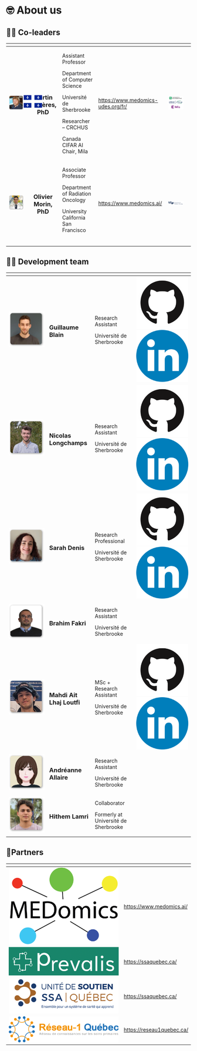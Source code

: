 # 🤓 About us

## :pilot: Co-leaders


<table data-card-size="large" data-view="cards" data-full-width="false">
    <thead>
        <tr>
            <th align="center"></th>
            <th align="center"></th>
            <th></th>
            <th data-type="content-ref"></th>
            <th align="center"></th>
            <th data-hidden data-card-cover data-type="files"></th>
        </tr>
    </thead>
    <tbody>
        <tr>
            <td align="center">
            <img src=".gitbook/assets/martin_vallieres (1).png" alt="" data-size="original">
            <img src=".gitbook/assets/Quebec.png" width="50" align="right" align="top" style="position:absolute;">
            </td>
            <td align="center"><h3><strong>Martin Vallières, PhD</strong></h3></td>
            <td>
                <p>Assistant Professor</p>
                <p>Department of Computer Science</p>
                <p>Université de Sherbrooke</p>
                <p>Researcher – CRCHUS</p>
                <p>Canada CIFAR AI Chair, Mila</p>
            </td>
            <td><a href="https://www.medomics-udes.org/fr/">https://www.medomics-udes.org/fr/</a></td>
            <td align="center"><img src=".gitbook/assets/martin_vallieres_cie.png" alt="" data-size="original"></td>
            <td></td>
        </tr>
        <tr>
            <td align="center"><img src=".gitbook/assets/olivier_morin (2).png" alt="" data-size="original"></td>
            <td align="center"><h3>Olivier Morin, PhD</h3></td>
            <td>
                <p>Associate Professor</p>
                <p>Department of Radiation Oncology</p>
                <p>University California San Francisco<br><br></p>
            </td>
            <td><a href="https://www.medomics.ai/">https://www.medomics.ai/</a></td>
            <td align="center"><img src=".gitbook/assets/olivier_morin_cie.png" alt="" data-size="original"></td>
            <td></td>
        </tr>
    </tbody>
</table>

## 👩‍💻  Development team

<table data-column-title-hidden data-view="cards" data-full-width="false">
    <thead>
        <tr>
            <th align="center"></th>
            <th></th>
            <th></th>
            <th></th>
        </tr>
    </thead>
    <tbody>
        <tr>
            <td align="center"><img src=".gitbook/assets/Guillaume_blain.png" alt="" data-size="original"></td>
            <td><h3>Guillaume Blain</h3></td>
            <td>
                <p>Research Assistant</p>
                <p>Université de Sherbrooke</p>
            </td>
            <td>
                <a href="https://github.com/Blain354?tab=repositories"><img src=".gitbook/assets/github.png" alt="" data-size="line"></a>
                <a href="https://www.linkedin.com/in/guillaume-blain-a7b9871a2/"><img src=".gitbook/assets/linkedin.png" alt="" data-size="line"></a>
            </td>
        </tr>
        <tr>
            <td align="center"><img src=".gitbook/assets/Nicolas_Longchamps.png" alt="" data-size="original"></td>
            <td><h3>Nicolas Longchamps</h3></td>
            <td>
                <p>Research Assistant</p>
                <p>Université de Sherbrooke</p>
            </td>
            <td>
                <a href="https://github.com/NicoLongfield?tab=repositories"><img src=".gitbook/assets/github.png" alt="" data-size="line"></a>
                <a href="https://www.linkedin.com/in/nicolas-longchamps-bb2023279/"><img src=".gitbook/assets/linkedin.png" alt="" data-size="line"></a>
            </td>
        </tr>
        <tr>
            <td align="center"><img src=".gitbook/assets/Sarah_Denis.png" alt="" data-size="original"></td>
            <td><h3>Sarah Denis</h3></td>
            <td>
                <p>Research Professional</p>
                <p>Université de Sherbrooke</p>
            </td>
            <td>
                <a href="https://github.com/Sari27?tab=repositories"><img src=".gitbook/assets/github.png" alt="" data-size="line"></a>
                <a href="https://www.linkedin.com/in/sarah-denis-b384b722b"><img src=".gitbook/assets/linkedin.png" alt="" data-size="line"></a>
            </td>
        </tr>
        <tr>
            <td align="center"><img src=".gitbook/assets/Brahim_Fakri (2).png" alt="" data-size="original"></td>
            <td><h3>Brahim Fakri</h3></td>
            <td>
                <p>Research Assistant</p>
                <p>Université de Sherbrooke</p>
            </td>
            <td></td>
        </tr>
        <tr>
            <td align="center"><img src=".gitbook/assets/Mahdi_Ait_Lhaj_Loutfi.png" alt="" data-size="original"></td>
            <td><h3>Mahdi Ait Lhaj Loutfi</h3></td>
            <td>
                <p>MSc + Research Assistant</p>
                <p>Université de Sherbrooke</p>
            </td>
            <td>
                <a href="https://github.com/MahdiAll99?tab=repositories"><img src=".gitbook/assets/github.png" alt="" data-size="line"></a>
                <a href="https://www.linkedin.com/in/mahdi-ait-lhaj-loutfi-332014253/"><img src=".gitbook/assets/linkedin.png" alt="" data-size="line"></a>
            </td>
        </tr>
        <tr>
            <td align="center"><img src=".gitbook/assets/Andreanne_allaire (1).png" alt="" data-size="original"></td>
            <td><h3>Andréanne Allaire</h3></td>
            <td>
                <p>Research Assistant</p>
                <p>Université de Sherbrooke</p>
            </td>
            <td></td>
        </tr>
        <tr>
            <td align="center"><img src=".gitbook/assets/Hithem_lamri.png" alt="" data-size="original"></td>
            <td><h3>Hithem Lamri</h3></td>
            <td>
                <p>Collaborator</p>
                <p>Formerly at Université de Sherbrooke</p>
            </td>
            <td></td>
        </tr>
    </tbody>
</table>

## 🤝Partners

<table data-view="cards">
    <thead>
        <tr>
            <th align="center"></th>
            <th data-hidden data-card-target data-type="content-ref"></th>
        </tr>
    </thead>
    <tbody>
        <tr>
            <td align="center"><img src=".gitbook/assets/medomics.png" alt="" data-size="original"></td>
            <td><a href="https://www.medomics.ai/">https://www.medomics.ai/</a></td>
        </tr>
        <tr>
            <td align="center"><img src=".gitbook/assets/prevalis.png" alt="" data-size="original"></td>
            <td><a href="https://ssaquebec.ca/">https://ssaquebec.ca/</a></td>
        </tr>
        <tr>
            <td align="center"><img src=".gitbook/assets/ssa.png" alt="" data-size="original"></td>
            <td><a href="https://ssaquebec.ca/">https://ssaquebec.ca/</a></td>
        </tr>
        <tr>
            <td align="center"><img src=".gitbook/assets/reseau-1 (1).png" alt="" data-size="original"></td>
            <td><a href="https://reseau1quebec.ca/">https://reseau1quebec.ca/</a></td>
        </tr>
    </tbody>
</table>
